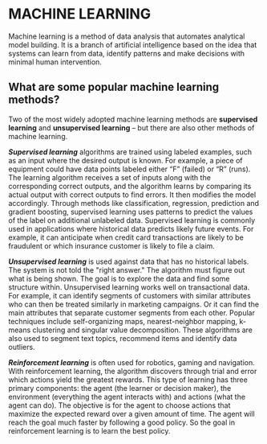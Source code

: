 # MACHINE LEARNING
Machine learning is a method of data analysis that automates analytical model building. It is a branch of artificial intelligence based on the idea that systems can learn from data, identify patterns and make decisions with minimal human intervention.

## What are some popular machine learning methods?

Two of the most widely adopted machine learning methods are **supervised learning** and **unsupervised learning** – but there are also other methods of machine learning.

***Supervised learning*** algorithms are trained using labeled examples, such as an input where the desired output is known. For example, a piece of equipment could have data points labeled either “F” (failed) or “R” (runs). The learning algorithm receives a set of inputs along with the corresponding correct outputs, and the algorithm learns by comparing its actual output with correct outputs to find errors. It then modifies the model accordingly. Through methods like classification, regression, prediction and gradient boosting, supervised learning uses patterns to predict the values of the label on additional unlabeled data. Supervised learning is commonly used in applications where historical data predicts likely future events. For example, it can anticipate when credit card transactions are likely to be fraudulent or which insurance customer is likely to file a claim.

***Unsupervised learning*** is used against data that has no historical labels. The system is not told the "right answer." The algorithm must figure out what is being shown. The goal is to explore the data and find some structure within. Unsupervised learning works well on transactional data. For example, it can identify segments of customers with similar attributes who can then be treated similarly in marketing campaigns. Or it can find the main attributes that separate customer segments from each other. Popular techniques include self-organizing maps, nearest-neighbor mapping, k-means clustering and singular value decomposition. These algorithms are also used to segment text topics, recommend items and identify data outliers.


***Reinforcement learning*** is often used for robotics, gaming and navigation. With reinforcement learning, the algorithm discovers through trial and error which actions yield the greatest rewards. This type of learning has three primary components: the agent (the learner or decision maker), the environment (everything the agent interacts with) and actions (what the agent can do). The objective is for the agent to choose actions that maximize the expected reward over a given amount of time. The agent will reach the goal much faster by following a good policy. So the goal in reinforcement learning is to learn the best policy.


